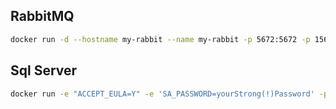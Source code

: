 ## RabbitMQ
```bash
docker run -d --hostname my-rabbit --name my-rabbit -p 5672:5672 -p 15672:15672 rabbitmq:3-management
```

## Sql Server
```bash
docker run -e "ACCEPT_EULA=Y" -e 'SA_PASSWORD=yourStrong(!)Password' -p 1433:1433 -d mcr.microsoft.com/mssql/server:2022-latest
```